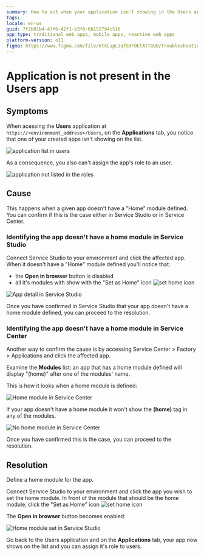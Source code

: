 ```yaml
---
summary: How to act when your application isn't showing in the Users app.
Tags:
locale: en-us
guid: 7f3b01b4-47f6-42f1-b3f0-6b152794c516
app_type: traditional web apps, mobile apps, reactive web apps
platform-version: o11
figma: https://www.figma.com/file/6tXLupLiqfG9FOElATTGQU/Troubleshooting?node-id=3330:2692
---
```


# Application is not present in the Users app

## Symptoms

When acessing the **Users** application at `https://<environment_address>/Users`, on the **Applications** tab, you notice that one of your created apps isn't showing on the list.

![application list in users](images/app-not-in-users.png?width=400)


As a consequence, you also can't assign the app's role to an user.

![application not listed in the roles](images/app-not-in-users-role.png?width=400)


## Cause

This happens when a given app doesn't have a "Home" module defined. You can confirm if this is the case either in Service Studio or in Service Center.

### Identifying the app doesn't have a home module in Service Studio

Connect Service Studio to your environment and click the affected app.
When it doesn't have a "Home" module defined you'll notice that:

* the **Open in browser** button is disabled
* all it's modules with show with the "Set as Home" icon ![set home icon](images/app-not-in-users-set-home-ss.png)


![App detail in Service Studio](images/app-not-in-users-home-disabled-ss.png)

Once you have confirmed in Service Studio that your app doesn't have a home module defined, you can proceed to the resolution.


### Identifying the app doesn't have a home module in Service Center

Another way to confirm the cause is by accessing Service Center > Factory > Applications and click the affected app.

Examine the **Modules** list: an app that has a home module defined will display "(home)" after one of the modules' name.

This is how it looks when a home module is defined:

![Home module in Service Center](images/app-not-in-users-home-sc.png?width=400)

If your app doesn't have a home module it won't show the **(home)** tag in any of the modules.

![No home module in Service Center](images/app-not-in-users-sc.png?width=400)

Once you have confirmed this is the case, you can proceed to the resolution.

## Resolution

Define a home module for the app. 

Connect Service Studio to your environment and click the app you wish to set the home module.
In front of the module that should be the home module, click the "Set as Home" icon ![set home icon](images/app-not-in-users-set-home-ss.png)

The **Open in browser** button becomes enabled:

![Home module set in Service Studio](images/app-not-in-users-home-ss.png?width=400)

Go back to the Users application and on the **Applications** tab, your app now shows on the list and you can assign it's role to users.
